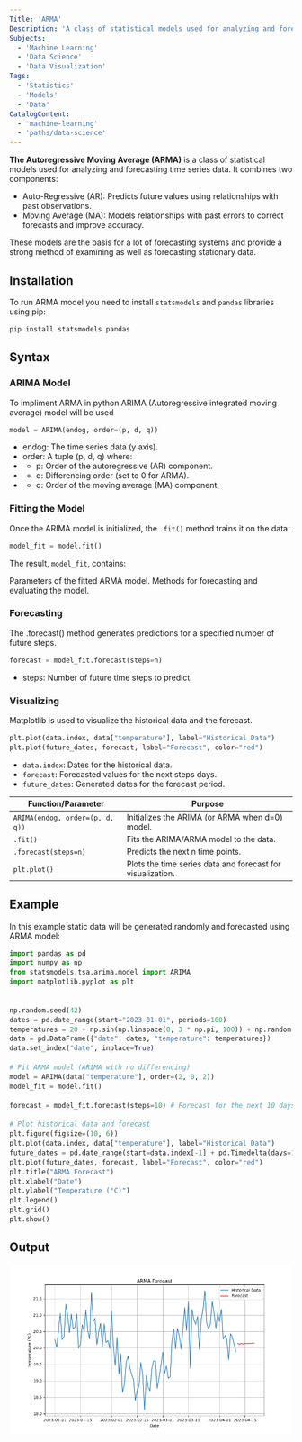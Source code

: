 ```yaml
---
Title: 'ARMA'
Description: 'A class of statistical models used for analyzing and forecasting time series data.'
Subjects:
  - 'Machine Learning'
  - 'Data Science'
  - 'Data Visualization'
Tags:
  - 'Statistics'
  - 'Models'
  - 'Data'
CatalogContent:
  - 'machine-learning'
  - 'paths/data-science'
---
```


**The Autoregressive Moving Average (ARMA)** is a class of statistical models used for analyzing and forecasting time series data. It combines two components:
  - Auto-Regressive (AR): Predicts future values using relationships with past observations.
  - Moving Average (MA): Models relationships with past errors to correct forecasts and improve accuracy.

These models are the basis for a lot of forecasting systems and provide a strong method of examining as well as forecasting stationary data.

## Installation
To run ARMA model you need to install ```statsmodels``` and ```pandas``` libraries using pip:
```bash
pip install statsmodels pandas
```

## Syntax

### ARIMA Model
To impliment ARMA in python ARIMA (Autoregressive integrated moving average) model will be used 
```python
model = ARIMA(endog, order=(p, d, q))
```
- endog: The time series data (y axis).
- order: A tuple (p, d, q) where:
- - p: Order of the autoregressive (AR) component.
- - d: Differencing order (set to 0 for ARMA).
- - q: Order of the moving average (MA) component.
### Fitting the Model
Once the ARIMA model is initialized, the ```.fit()``` method trains it on the data.
```python
model_fit = model.fit()
```
The result, ```model_fit```, contains:

Parameters of the fitted ARMA model.
Methods for forecasting and evaluating the model.
### Forecasting
The .forecast() method generates predictions for a specified number of future steps.
```python
forecast = model_fit.forecast(steps=n)
```
- steps: Number of future time steps to predict.

### Visualizing
Matplotlib is used to visualize the historical data and the forecast.
```python
plt.plot(data.index, data["temperature"], label="Historical Data")
plt.plot(future_dates, forecast, label="Forecast", color="red")
```
- ```data.index```: Dates for the historical data.
- ```forecast```: Forecasted values for the next steps days.
- ```future_dates```: Generated dates for the forecast period.

| Function/Parameter | Purpose |
| --- | --- |
| ```ARIMA(endog, order=(p, d, q))```	| Initializes the ARIMA (or ARMA when d=0) model. |
| ```.fit()```| Fits the ARIMA/ARMA model to the data. |
| ```.forecast(steps=n)``` | Predicts the next n time points. |
| ```plt.plot()```	| Plots the time series data and forecast for visualization.| 

## Example
In this example static data will be generated randomly and forecasted using ARMA model:
```python
import pandas as pd
import numpy as np
from statsmodels.tsa.arima.model import ARIMA
import matplotlib.pyplot as plt


np.random.seed(42)
dates = pd.date_range(start="2023-01-01", periods=100)
temperatures = 20 + np.sin(np.linspace(0, 3 * np.pi, 100)) + np.random.normal(0, 0.5, 100)
data = pd.DataFrame({"date": dates, "temperature": temperatures})
data.set_index("date", inplace=True)

# Fit ARMA model (ARIMA with no differencing)
model = ARIMA(data["temperature"], order=(2, 0, 2))
model_fit = model.fit()

forecast = model_fit.forecast(steps=10) # Forecast for the next 10 days

# Plot historical data and forecast
plt.figure(figsize=(10, 6))
plt.plot(data.index, data["temperature"], label="Historical Data")
future_dates = pd.date_range(start=data.index[-1] + pd.Timedelta(days=1), periods=10)
plt.plot(future_dates, forecast, label="Forecast", color="red")
plt.title("ARMA Forecast")
plt.xlabel("Date")
plt.ylabel("Temperature (°C)")
plt.legend()
plt.grid()
plt.show()
```
## Output
![ARMA Forecast](https://raw.githubusercontent.com/Codecademy/docs/main/media/arma-forecast-example.png)
